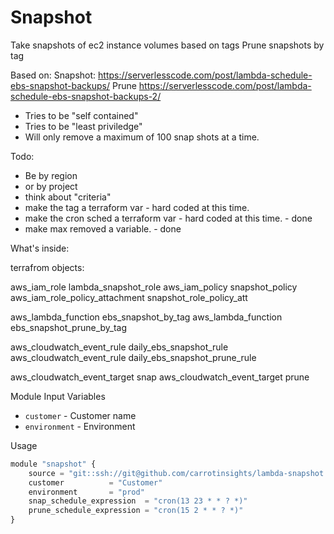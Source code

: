# Snapshot

Take snapshots of ec2 instance volumes based on tags
Prune snapshots by tag

Based on:
Snapshot: https://serverlesscode.com/post/lambda-schedule-ebs-snapshot-backups/
Prune https://serverlesscode.com/post/lambda-schedule-ebs-snapshot-backups-2/

* Tries to be "self contained"
* Tries to be "least priviledge"
* Will only remove a maximum of 100 snap shots at a time.

Todo:

* Be by region
* or by project
* think about "criteria"
* make the tag a terraform var - hard coded at this time.
* make the cron sched a terraform var - hard coded at this time.  - done
* make max removed a variable. - done

What's inside:

terrafrom objects:

 aws_iam_role                   lambda_snapshot_role
 aws_iam_policy                 snapshot_policy
 aws_iam_role_policy_attachment snapshot_role_policy_att

 aws_lambda_function            ebs_snapshot_by_tag 
 aws_lambda_function            ebs_snapshot_prune_by_tag

 aws_cloudwatch_event_rule      daily_ebs_snapshot_rule
 aws_cloudwatch_event_rule      daily_ebs_snapshot_prune_rule

 aws_cloudwatch_event_target    snap
 aws_cloudwatch_event_target    prune

Module Input Variables 

- `customer` - Customer name
- `environment` - Environment

Usage

```js
module "snapshot" {
    source = "git::ssh://git@github.com/carrotinsights/lambda-snapshot.git"
    customer          = "Customer"
    environment       = "prod"
    snap_schedule_expression  = "cron(13 23 * * ? *)"
    prune_schedule_expression = "cron(15 2 * * ? *)"
}
```
